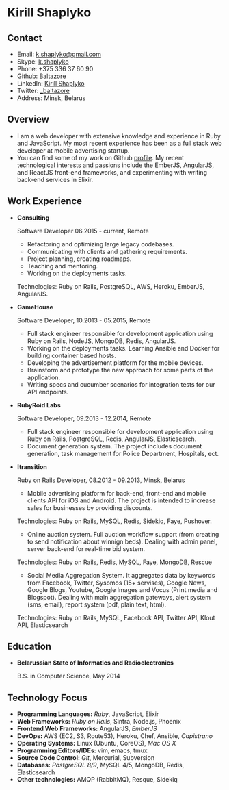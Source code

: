 Kirill Shaplyko
===============


Contact
--------

*   Email: [k.shaplyko@gmail.com](mailto:k.shaplyko@gmail.com)
*   Skype: [k.shaplyko](skype:k.shaplyko)
*   Phone: +375 336 37 60 90
*   Github: [Baltazore](https://github.com/baltazore)
*   LinkedIn: [Kirill Shaplyko](https://www.linkedin.com/in/kirillshaplyko)
*   Twitter: [_baltazore](http://twitter.com/_baltazore)
*   Address: Minsk, Belarus

Overview
--------

*   I am a web developer with extensive knowledge and experience in Ruby and JavaScript. My most recent experience has been as a full stack web developer at mobile advertising startup.
*   You can find some of my work on Github [profile](http://github.com/Baltazore). My recent technological interests and passions include the EmberJS, AngularJS, and ReactJS front-end frameworks, and experimenting with writing back-end services in Elixir.


Work Experience
---------------

*   **Consulting**

    Software Developer 06.2015 - current, Remote

    -   Refactoring and optimizing large legacy codebases.
    -   Communicating with clients and gathering requirements.
    -   Project planning, creating roadmaps.
    -   Teaching and mentoring.
    -   Working on the deployments tasks.

    Technologies: Ruby on Rails, PostgreSQL, AWS, Heroku, EmberJS, AngularJS.

*   **GameHouse**

    Software Developer, 10.2013 - 05.2015, Remote

    -   Full stack engineer responsible for development application using Ruby on Rails, NodeJS, MongoDB, Redis, AngularJS.
    -   Working on the deployments tasks. Learning Ansible and Docker for building container based hosts.
    -   Developing the advertisement platform for the mobile devices.
    -   Brainstorm and prototype the new approach for some parts of the application.
    -   Writing specs and cucumber scenarios for integration tests for our API endpoints.

*   **RubyRoid Labs**

    Software Developer, 09.2013 - 12.2014, Remote

    -   Full stack engineer responsible for development application using Ruby on Rails, PostgreSQL, Redis, AngularJS, Elasticsearch.
    -   Document generation system. The project includes document generation, task management for Police Department, Hospitals, ect.

*   **Itransition**

    Ruby on Rails Developer, 08.2012 - 09.2013, Minsk, Belarus

    -   Mobile advertising platform for back-end, front-end and mobile clients
    API for iOS and Android. The project is intended to increase sales for
    businesses by providing discounts.

    Technologies: Ruby on Rails, MySQL, Redis, Sidekiq, Faye, Pushover.

    -   Online auction system. Full auction workflow support (from creating to
    send notification about winnign beds). Dealing with admin panel, server
    back-end for real-time bid system.

    Technologies: Ruby on Rails, Redis, MySQL, Faye, MongoDB, Rescue

    -   Social Media Aggregation System. It aggregates data by keywords from
    Facebook, Twitter, Sysomos (15+ servises), Google News, Google Blogs,
    Youtube, Google Images and Vocus (Print media and Blogspot). Dealing with
    main aggregation gateways, alert system (sms, email), report system (pdf,
    plain text, html).

    Technologies: Ruby on Rails, MySQL, Facebook API, Twitter API, Klout API,
    Elasticsearch


Education
---------

*   **Belarussian State of Informatics and Radioelectronics**

    B.S. in Computer Science, May 2014

Technology Focus
---------------

*   **Programming Languages:** *Ruby*, JavaScript, Elixir
*   **Web Frameworks:** *Ruby on Rails*, Sintra, Node.js, Phoenix
*   **Frontend Web Frameworks:** AngularJS, *EmberJS*
*   **DevOps:** AWS (EC2, S3, Route53), Heroku, Chef, Ansible, *Capistrano*
*   **Operating Systems:** Linux (Ubuntu, CoreOS), *Mac OS X*
*   **Programming Editors/IDEs:** vim, emacs, tmux
*   **Source Code Control:** *Git*, Mercurial, Subversion
*   **Databases:** *PostgreSQL 8/9*, MySQL 4/5, MongoDB, Redis, Elasticsearch
*   **Other technologies:** AMQP (RabbitMQ), Resque, Sidekiq
